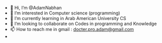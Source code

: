 - 👋 Hi, I’m @AdamNabhan
- 👀 I’m interested in Computer science (programming)
- 🌱 I’m currently learning in Arab American University CS
- 💞️ I’m looking to collaborate on Codes in programming and Knowledge
- 📫 How to reach me in gmail : docter.pro.adam@gmail.com
- 

<!---
AdamNabhan/AdamNabhan is a ✨ special ✨ repository because its `README.md` (this file) appears on your GitHub profile.
You can click the Preview link to take a look at your changes.
--->
